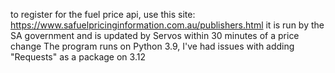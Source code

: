 to register for the fuel price api, use this site: https://www.safuelpricinginformation.com.au/publishers.html it is run by the SA government and is updated by Servos within 30 minutes of a price change
The program runs on Python 3.9, I've had issues with adding "Requests" as a package on 3.12

